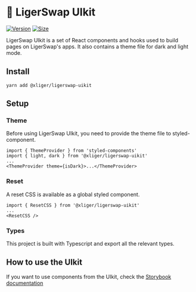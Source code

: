 # 🥞 LigerSwap UIkit

[![Version](https://img.shields.io/npm/v/@xliger/ligerswap-uikit)](https://www.npmjs.com/package/@xliger/ligerswap-uikit) [![Size](https://img.shields.io/bundlephobia/min/@xliger/ligerswap-uikit)](https://www.npmjs.com/package/@xliger/ligerswap-uikit)

LigerSwap UIkit is a set of React components and hooks used to build pages on LigerSwap's apps. It also contains a theme file for dark and light mode.

## Install

`yarn add @xliger/ligerswap-uikit`

## Setup

### Theme

Before using LigerSwap UIkit, you need to provide the theme file to styled-component.

```
import { ThemeProvider } from 'styled-components'
import { light, dark } from '@xliger/ligerswap-uikit'
...
<ThemeProvider theme={isDark}>...</ThemeProvider>
```

### Reset

A reset CSS is available as a global styled component.

```
import { ResetCSS } from '@xliger/ligerswap-uikit'
...
<ResetCSS />
```

### Types

This project is built with Typescript and export all the relevant types.

## How to use the UIkit

If you want to use components from the UIkit, check the [Storybook documentation](https://xliger.github.io/ligerswap-uikit/)
